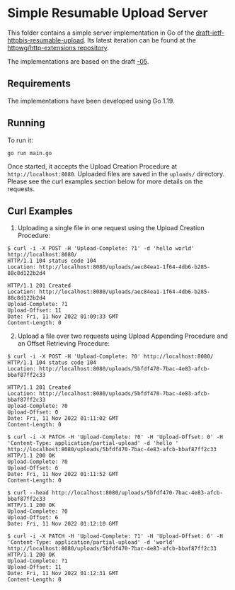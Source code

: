# Simple Resumable Upload Server

This folder contains a simple server implementation in Go of the [draft-ietf-httpbis-resumable-upload](https://datatracker.ietf.org/doc/draft-ietf-httpbis-resumable-upload/). Its latest iteration can be found at the [httpwg/http-extensions repository](https://github.com/httpwg/http-extensions/blob/main/draft-ietf-httpbis-resumable-upload.md).

The implementations are based on the draft [-05](https://datatracker.ietf.org/doc/draft-ietf-httpbis-resumable-upload/05/).

## Requirements

The implementations have been developed using Go 1.19.

## Running

To run it:

```
go run main.go
```

Once started, it accepts the Upload Creation Procedure at `http://localhost:8080`. Uploaded files are saved in the `uploads/` directory. Please see the curl examples section below for more details on the requests.

## Curl Examples

1. Uploading a single file in one request using the Upload Creation Procedure:

```
$ curl -i -X POST -H 'Upload-Complete: ?1' -d 'hello world' http://localhost:8080/
HTTP/1.1 104 status code 104
Location: http://localhost:8080/uploads/aec84ea1-1f64-4db6-b285-88c8d122b2d4

HTTP/1.1 201 Created
Location: http://localhost:8080/uploads/aec84ea1-1f64-4db6-b285-88c8d122b2d4
Upload-Complete: ?1
Upload-Offset: 11
Date: Fri, 11 Nov 2022 01:09:33 GMT
Content-Length: 0
```

2. Upload a file over two requests using Upload Appending Procedure and an Offset Retrieving Procedure:

```
$ curl -i -X POST -H 'Upload-Complete: ?0' http://localhost:8080/
HTTP/1.1 104 status code 104
Location: http://localhost:8080/uploads/5bfdf470-7bac-4e83-afcb-bbaf87ff2c33

HTTP/1.1 201 Created
Location: http://localhost:8080/uploads/5bfdf470-7bac-4e83-afcb-bbaf87ff2c33
Upload-Complete: ?0
Upload-Offset: 0
Date: Fri, 11 Nov 2022 01:11:02 GMT
Content-Length: 0

$ curl -i -X PATCH -H 'Upload-Complete: ?0' -H 'Upload-Offset: 0' -H 'Content-Type: application/partial-upload' -d 'hello ' http://localhost:8080/uploads/5bfdf470-7bac-4e83-afcb-bbaf87ff2c33
HTTP/1.1 200 OK
Upload-Complete: ?0
Upload-Offset: 6
Date: Fri, 11 Nov 2022 01:11:52 GMT
Content-Length: 0

$ curl --head http://localhost:8080/uploads/5bfdf470-7bac-4e83-afcb-bbaf87ff2c33
HTTP/1.1 200 OK
Upload-Complete: ?0
Upload-Offset: 6
Date: Fri, 11 Nov 2022 01:12:10 GMT

$ curl -i -X PATCH -H 'Upload-Complete: ?1' -H 'Upload-Offset: 6' -H 'Content-Type: application/partial-upload' -d 'world' http://localhost:8080/uploads/5bfdf470-7bac-4e83-afcb-bbaf87ff2c33
HTTP/1.1 200 OK
Upload-Complete: ?1
Upload-Offset: 11
Date: Fri, 11 Nov 2022 01:12:31 GMT
Content-Length: 0
```
